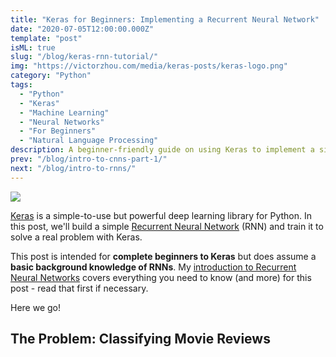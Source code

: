 ```yaml
---
title: "Keras for Beginners: Implementing a Recurrent Neural Network"
date: "2020-07-05T12:00:00.000Z"
template: "post"
isML: true
slug: "/blog/keras-rnn-tutorial/"
img: "https://victorzhou.com/media/keras-posts/keras-logo.png"
category: "Python"
tags:
  - "Python"
  - "Keras"
  - "Machine Learning"
  - "Neural Networks"
  - "For Beginners"
  - "Natural Language Processing"
description: A beginner-friendly guide on using Keras to implement a simple Recurrent Neural Network (RNN) in Python.
prev: "/blog/intro-to-cnns-part-1/"
next: "/blog/intro-to-rnns/"
---
```


![](./media-link/keras-posts/keras-logo.png)

[Keras](https://keras.io/) is a simple-to-use but powerful deep learning library for Python. In this post, we'll build a simple [Recurrent Neural Network](/blog/intro-to-rnns/) (RNN) and train it to solve a real problem with Keras.

This post is intended for **complete beginners to Keras** but does assume a **basic background knowledge of RNNs**. My [introduction to Recurrent Neural Networks](/blog/intro-to-rnns/) covers everything you need to know (and more) for this post - read that first if necessary.

Here we go!

## The Problem: Classifying Movie Reviews
